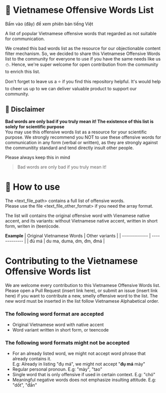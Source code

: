 # :cursing_face: Vietnamese Offensive Words List
Bấm vào (đây) để xem phiên bản tiếng Việt

A list of popular Vietnamese offensive words that regarded as not suitable for communication.

We created this bad words list as the resource for our objectionable content filter mechanism. So, we decided to share this Vietnamese Offensive Words list to the community for everyone to use if you have the same needs like us :snowman:. Hence, we're super welcome for open contribution from the community to enrich this list.

Don't forget to leave us a :star: if you find this repository helpful. It's would help to cheer us up to we can deliver valuable product to support our community.
## :scroll: Disclaimer
**Bad words are only bad if you truly mean it! The existence of this list is solely for scientific purpose**  
You may use this offensive words list as a resource for your scientific purpose. We strongly recommend you NOT to use these offensive words for communication in any form (verbal or written), as they are strongly against the communitity standard and tend directly insult other people.

Please always keep this in mind
> Bad words are only bad if you truly mean it!

# :bow_and_arrow: How to use
The <text_file_path> contains a full list of offensive words.  
Please use the file <text_file_other_format> if you need the array format.

The list will contains the original offensive word with Vienamese native accent, and its variants: without Vietnamese native accent, written in short form, writen in (teen)code.

**Example**
| Original Vietnamese Words  | Other variants |
| ------------- | ------------- |
| đủ má  | du ma, duma, dm, đm, đmá |

# Contributing to the Vietnamese Offensive Words list
We are welcome every contribution to this Vietnamese Offensive Words list. Please open a Pull Request (insert link here), or submit an issue (insert link here) if you want to contribute a new, smelly offensive word to the list.
The new word must be inserted in the list follow Vietnamese Alphabetical order.

### The following word format are accepted
- Original Vietnamese word with native accent
- Word variant written in short form, or teencode
### The following word formats might not be accepted
- For an already listed word, we might not accept word phrase that already contains it.  
E.g: Already in listing "đụ má", we might not accept "**đụ má** mày"
- Regular personal pronoun. E.g: "mày", "tao"
- Single word that is only offensive if used in certain context. E.g: "chó"  
- Meaningful negative words does not emphasize insulting attitude. E.g: "dốt", "đần"  



